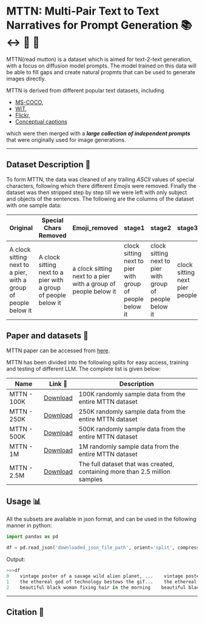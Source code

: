# MTTN: Multi-Pair Text to Text Narratives for Prompt Generation :books: :left_right_arrow: :page_facing_up: :speech_balloon:

MTTN(read mutton) is a dataset which is aimed for text-2-text generation, with a focus on diffusion model prompts. The model trained on this data will be able to fill gaps and create natural propmts that can be used to generate images directly.

MTTN is derived from different popular text datasets, including 
* [MS-COCO](https://cocodataset.org/), 
* [WiT](https://arxiv.org/abs/2103.01913), 
* [Flickr](https://shannon.cs.illinois.edu/DenotationGraph/), 
* [Conceptual captions](https://ai.google.com/research/ConceptualCaptions/) 

which were then merged with a  ***large collection of independent prompts***  that were originally used for image generations.

___

## Dataset Description :ledger:

To form MTTN, the data was cleaned of any trailing *ASCII* values of special characters, following which there different *Emojis* were removed. Finally the dataset was then stripped step by step till we were left with only subject and objects of the sentences. The following are the columns of the dataset with one sample data:

Original | Special Chars Removed | Emoji_removed | stage1 | stage2 | stage3 | stage4 | stage5
--- | --- | --- | --- | --- | --- | --- | ---
A clock sitting next to a pier, with a group of people below it | A clock sitting next to a pier with a group of people below it | a clock sitting next to a pier with a group of people below it | clock sitting next to pier with group of people below it | clock sitting next to pier with group of people below it | clock sitting next pier people | clock next pier people | clock next pier people



## Paper and datasets :page_with_curl:

MTTN paper can be accessed from [here]().

MTTN has been divided into the following splits for easy access, training and testing of different LLM.
The complete list is given below:

Name | Link :link: | Description
--- | --- | ---
MTTN - 100K | [Download](https://drive.google.com/file/d/1-8Hzbv4nQqva42SW3i7jXclelrwTZgCK/view?usp=sharing) | 100K randomly sample data from the entire MTTN dataset
MTTN - 250K | [Download](https://drive.google.com/file/d/1-ACOZMbElNiluHhCQDuubSR_y0mnq6vb/view?usp=sharing) | 250K randomly sample data from the entire MTTN dataset
MTTN - 500K | [Download](https://drive.google.com/file/d/1-ClEjHDUjH6Zs7775U7dEriE9tVzK86Q/view?usp=sharing) | 500K randomly sample data from the entire MTTN dataset
MTTN - 1M   | [Download](https://drive.google.com/file/d/1-EdUpCWFuMNroO6j0ybXlO9wymJEkVYi/view?usp=sharing) | 1M randomly sample data from the entire MTTN dataset
MTTN - 2.5M | [Download](https://drive.google.com/file/d/1-KKXrv7zboCgueLJkM0_L6CIhf_Cs4vj/view?usp=sharing) | The full dataset that was created, containing more than 2.5 million samples

## Usage :bar_chart:

All the subsets are available in json format, and can be used in the following manner in python:
```python
import pandas as pd

df = pd.read_json('downloaded_json_file_path', orient='split', compression='infer')
```

Output:
```python
>>>df
0    vintage poster of a savage wild alien planet, ...    vintage poster of a savage wild alien planet s...    vintage poster of a savage wild alien planet s...    vintage poster of savage wild alien planet sea...    vintage poster of savage wild alien planet sea...    vintage poster savage alien planet sea highly ...    vintage poster savage alien planet sea highly ...    vintage poster savage alien planet sea highly ...
1    the ethereal god of technology bestows the gif...    the ethereal god of technology bestows the gif...    the ethereal god of technology bestows the gif...    ethereal god of technology bestows gift of gre...    ethereal god of technology bestows gift of gre...    ethereal god technology bestows gift circuits ...    ethereal god technology bestows gift circuits ...    ethereal god technology bestows gift circuits ...
2    beautiful black woman fixing hair in the morning    beautiful black woman fixing hair in the morning    beautiful black woman fixing hair in the morning    beautiful black woman fixing hair in morning    beautiful black woman fixing hair in morning    woman fixing hair morning    woman hair morning    woman hair morning
```
___
## Citation :pushpin:	
